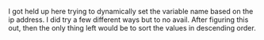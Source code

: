 
I got held up here trying to dynamically set the variable name based on the ip address. I did try a few different ways but to no avail. After figuring this out, then the only thing left would be to sort the values in descending order. 
